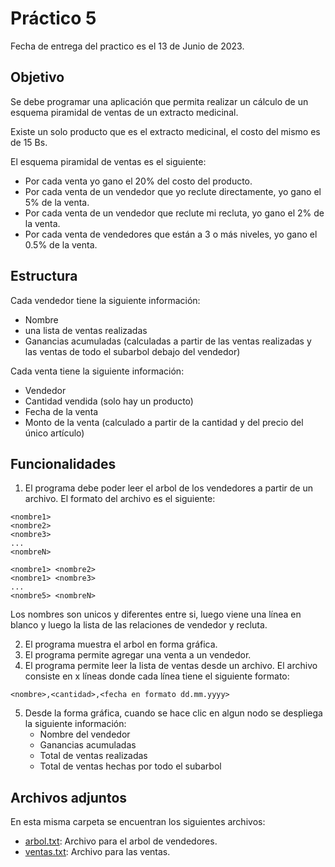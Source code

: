 # Práctico 5

Fecha de entrega del practico es el 13 de Junio de 2023.

## Objetivo

Se debe programar una aplicación que permita realizar 
un cálculo de un esquema piramidal de ventas
de un extracto medicinal.

Existe un solo producto que es el extracto medicinal,
el costo del mismo es de 15 Bs.

El esquema piramidal de ventas es el siguiente:
* Por cada venta yo gano el 20% del costo del producto.
* Por cada venta de un vendedor que yo reclute directamente,
yo gano el 5% de la venta.
* Por cada venta de un vendedor que reclute mi recluta,
yo gano el 2% de la venta.
* Por cada venta de vendedores que están a 3 o más niveles,
yo gano el 0.5% de la venta.

## Estructura

Cada vendedor tiene la siguiente información:
* Nombre
* una lista de ventas realizadas
* Ganancias acumuladas (calculadas a partir
de las ventas realizadas y las ventas de todo
el subarbol debajo del vendedor)

Cada venta tiene la siguiente información:
* Vendedor
* Cantidad vendida (solo hay un producto)
* Fecha de la venta
* Monto de la venta (calculado a partir de 
la cantidad y del precio del único artículo)

## Funcionalidades

1. El programa debe poder leer el arbol de los
vendedores a partir de un archivo. El formato
del archivo es el siguiente:
```
<nombre1>
<nombre2>
<nombre3>
...
<nombreN>

<nombre1> <nombre2>
<nombre1> <nombre3>
...
<nombre5> <nombreN>
```
Los nombres son unicos y diferentes entre si,
luego viene una línea en blanco y luego
la lista de las relaciones de vendedor y recluta.

2. El programa muestra el arbol en forma gráfica.
3. El programa permite agregar una venta a un vendedor.
4. El programa permite leer la lista de ventas 
desde un archivo. El archivo consiste en x líneas 
donde cada línea tiene el siguiente formato:
```
<nombre>,<cantidad>,<fecha en formato dd.mm.yyyy>
```
5. Desde la forma gráfica, cuando se hace 
clic en algun nodo se despliega la siguiente
información:
   * Nombre del vendedor
   * Ganancias acumuladas
   * Total de ventas realizadas
   * Total de ventas hechas por todo el subarbol

## Archivos adjuntos
En esta misma carpeta se encuentran los siguientes archivos:
* [arbol.txt](arbol.txt): Archivo para el arbol de vendedores.
* [ventas.txt](ventas.txt): Archivo para las ventas.